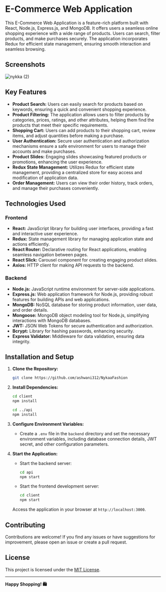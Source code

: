 # E-Commerce Web Application

This E-Commerce Web Application is a feature-rich platform built with React, Node.js, Express.js, and MongoDB. It offers users a seamless online shopping experience with a wide range of products. Users can search, filter products, and make purchases securely. The application incorporates Redux for efficient state management, ensuring smooth interaction and seamless browsing.

## Screenshots

![nykka (2)](https://github.com/ashwani312/NykaaFashion/assets/105036643/6e8761f7-f3eb-45ed-8c27-545e0e551221)

## Key Features

- **Product Search:** Users can easily search for products based on keywords, ensuring a quick and convenient shopping experience.
- **Product Filtering:** The application allows users to filter products by categories, prices, ratings, and other attributes, helping them find the products that meet their specific requirements.
- **Shopping Cart:** Users can add products to their shopping cart, review items, and adjust quantities before making a purchase.
- **User Authentication:** Secure user authentication and authorization mechanisms ensure a safe environment for users to manage their accounts and make purchases.
- **Product Slides:** Engaging slides showcasing featured products or promotions, enhancing the user experience.
- **Redux State Management:** Utilizes Redux for efficient state management, providing a centralized store for easy access and modification of application data.
- **Order Management:** Users can view their order history, track orders, and manage their purchases conveniently.

## Technologies Used

### Frontend

- **React:** JavaScript library for building user interfaces, providing a fast and interactive user experience.
- **Redux:** State management library for managing application state and actions efficiently.
- **React Router:** Declarative routing for React applications, enabling seamless navigation between pages.
- **React Slick:** Carousel component for creating engaging product slides.
- **Axios:** HTTP client for making API requests to the backend.

### Backend

- **Node.js:** JavaScript runtime environment for server-side applications.
- **Express.js:** Web application framework for Node.js, providing robust features for building APIs and web applications.
- **MongoDB:** NoSQL database for storing product information, user data, and order details.
- **Mongoose:** MongoDB object modeling tool for Node.js, simplifying interactions with MongoDB databases.
- **JWT:** JSON Web Tokens for secure authentication and authorization.
- **Bcrypt:** Library for hashing passwords, enhancing security.
- **Express Validator:** Middleware for data validation, ensuring data integrity.

## Installation and Setup

1. **Clone the Repository:**

   ```bash
   git clone https://github.com/ashwani312/NykaaFashion
   ```

2. **Install Dependencies:**

   ```bash
   cd client
   npm install

   cd ../api
   npm install
   ```

3. **Configure Environment Variables:**

   - Create a `.env` file in the `backend` directory and set the necessary environment variables, including database connection details, JWT secret, and other configuration parameters.

4. **Start the Application:**

   - Start the backend server:

     ```bash
     cd api
     npm start
     ```

   - Start the frontend development server:

     ```bash
     cd client
     npm start
     ```

   Access the application in your browser at `http://localhost:3000`.

## Contributing

Contributions are welcome! If you find any issues or have suggestions for improvement, please open an issue or create a pull request.

## License

This project is licensed under the [MIT License](LICENSE).

---

**Happy Shopping! 🛍️**
